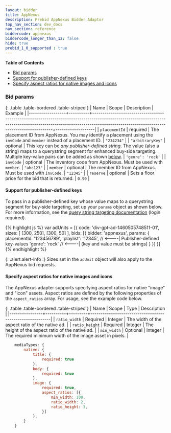 ```yaml
---
layout: bidder
title: AppNexus
description: Prebid AppNexus Bidder Adaptor
top_nav_section: dev_docs
nav_section: reference
biddercode: appnexus
biddercode_longer_than_12: false
hide: true
prebid_1_0_supported : true
---
```


**Table of Contents**

- [Bid params](#appnexus-bid-params)
- [Support for publisher-defined keys](#appnexus-pub-keys)
- [Specify aspect ratios for native images and icons](#appnexus-aspect-ratios)

<a name="appnexus-bid-params" />

### Bid params

{: .table .table-bordered .table-striped }
| Name             | Scope    | Description                                                                                                                                                                                                          | Example           |
|------------------+----------+----------------------------------------------------------------------------------------------------------------------------------------------------------------------------------------------------------------------+-------------------|
| `placementId`    | required | The placement ID from AppNexus.  You may identify a placement using the `invCode` and `member` instead of a placement ID.                                                                                            | `"234234"`        |
| `"arbitraryKey"` | optional | This key can be *any publisher-defined string*. The value (also a string) maps to a querystring segment for enhanced buy-side targeting. Multiple key-value pairs can be added as shown [below](#appnexus-pub-keys). | `'genre': 'rock'` |
| `invCode`        | optional | The inventory code from AppNexus. Must be used with `member`.                                                                                                                                                        | `"abc123"`        |
| `member`         | optional | The member ID  from AppNexus. Must be used with `invCode`.                                                                                                                                                           | `"12345"`         |
| `reserve`        | optional | Sets a floor price for the bid that is returned.                                                                                                                                                                     | `0.90`            |

<a name="appnexus-pub-keys" />

#### Support for publisher-defined keys

To pass in a publisher-defined key whose value maps to a querystring segment for buy-side targeting, set up your `params` object as shown below.  For more information, see the [query string targeting documentation](https://wiki.appnexus.com/x/7oCzAQ) (login required).

{% highlight js %}
var adUnits = [{
    code: 'div-gpt-ad-1460505748511-01',
    sizes: [
        [300, 250],
        [300, 50]
    ],
    bids: [{
        bidder: 'appnexus',
        params: {
            placementId: '123456789',
            'playlist': '12345', // <----| Publisher-defined key-values
            'genre': 'rock'      // <----| (key and value must be strings)
        }
    }]
}]
{% endhighlight %}

{: .alert.alert-info :}
Sizes set in the `adUnit` object will also apply to the AppNexus bid requests.

<a name="appnexus-aspect-ratios" />

#### Specify aspect ratios for native images and icons

The AppNexus adapter supports specifying aspect ratios for native "image" and "icon" assets. Aspect ratios are defined by the following properties of the `aspect_ratios` array.  For usage, see the example code below.

{: .table .table-bordered .table-striped }
| Name           | Scope    | Type    | Description                                              |
|----------------+----------+---------+----------------------------------------------------------|
| `ratio_width`  | Required | Integer | The width of the aspect ratio of the native ad.          |
| `ratio_height` | Required | Integer | The height of the aspect ratio of the native ad.         |
| `min_width`    | Optional | Integer | The required minimum width of the image asset in pixels. |

```javascript
    mediaTypes: {
        native: {
            title: {
                required: true
            },
            body: {
                required: true
            },
            image: {
                required: true,
                aspect_ratios: [{
                    min_width: 100,
                    ratio_width: 2,
                    ratio_height: 3,
                }]
            },
        }
    }
```

